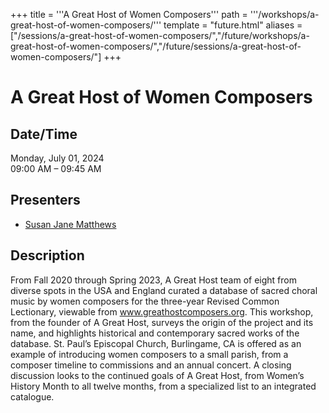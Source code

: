 +++
title = '''A Great Host of Women Composers'''
path = '''/workshops/a-great-host-of-women-composers/'''
template = "future.html"
aliases = ["/sessions/a-great-host-of-women-composers/","/future/workshops/a-great-host-of-women-composers/","/future/sessions/a-great-host-of-women-composers/"]
+++

<h1>A Great Host of Women Composers</h1>

<h2>Date/Time</h2>
<p>Monday, July 01, 2024<br>
09:00 AM – 09:45 AM</p>
<h2>Presenters</h2>
<ul>
<li><a href="/presenters/susan-jane-matthews/">Susan Jane Matthews</a></li>
</ul>
<h2>Description</h2>

From Fall 2020 through Spring 2023, A Great Host team of eight from diverse spots in the USA and England curated a database of sacred choral music by women composers for the three-year Revised Common Lectionary, viewable from www.greathostcomposers.org. This workshop, from the founder of A Great Host, surveys the origin of the project and its name, and highlights historical and contemporary sacred works of the database. St. Paul’s Episcopal Church, Burlingame, CA is offered as an example of introducing women composers to a small parish, from a composer timeline to commissions and an annual concert. A closing discussion looks to the continued goals of A Great Host, from Women’s History Month to all twelve months, from a specialized list to an integrated catalogue.


